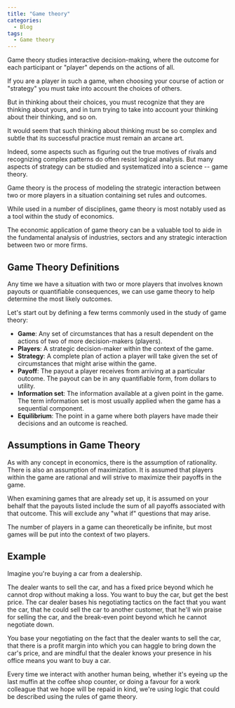 ```yaml
---
title: "Game theory"
categories:
  - Blog
tags:
  - Game theory
---
```


Game theory studies interactive decision-making, where the outcome for each participant or "player" depends on the actions of all. 

If you are a player in such a game, when choosing your course of action or "strategy" you must take into account the choices of others. 

But in thinking about their choices, you must recognize that they are thinking about yours, and in turn trying to take into account your thinking about their thinking, and so on.

It would seem that such thinking about thinking must be so complex and subtle that its successful practice must remain an arcane art.

Indeed, some aspects such as figuring out the true motives of rivals and recognizing complex patterns do often resist logical analysis. But many aspects of strategy can be studied and systematized into a science -- game theory.

Game theory is the process of modeling the strategic interaction between two or more players in a situation containing set rules and outcomes.

While used in a number of disciplines, game theory is most notably used as a tool within the study of economics. 

The economic application of game theory can be a valuable tool to aide in the fundamental analysis of industries, sectors and any strategic interaction between two or more firms. 


<h2>Game Theory Definitions</h2>

Any time we have a situation with two or more players that involves known payouts or quantifiable consequences, we can use game theory to help determine the most likely outcomes.

Let's start out by defining a few terms commonly used in the study of game theory:
<ul>
<li><b>Game</b>: Any set of circumstances that has a result dependent on the actions of two of more decision-makers (players).</li>
<li><b>Players</b>: A strategic decision-maker within the context of the game.</li>
<li><b>Strategy</b>: A complete plan of action a player will take given the set of circumstances that might arise within the game.</li>
<li><b>Payoff</b>: The payout a player receives from arriving at a particular outcome. The payout can be in any quantifiable form, from dollars to utility.</li>
<li><b>Information set</b>: The information available at a given point in the game. The term information set is most usually applied when the game has a sequential component.</li>
<li><b>Equilibrium</b>: The point in a game where both players have made their decisions and an outcome is reached.</li>
</ul>

<h2>Assumptions in Game Theory</h2>

As with any concept in economics, there is the assumption of rationality. There is also an assumption of maximization. It is assumed that players within the game are rational and will strive to maximize their payoffs in the game. 

When examining games that are already set up, it is assumed on your behalf that the payouts listed include the sum of all payoffs associated with that outcome. This will exclude any "what if" questions that may arise.

The number of players in a game can theoretically be infinite, but most games will be put into the context of two players.

<h2>Example</h2>

Imagine you're buying a car from a dealership.

The dealer wants to sell the car, and has a fixed price beyond which he cannot drop without making a loss. You want to buy the car, but get the best price. The car dealer bases his negotiating tactics on the fact that you want the car, that he could sell the car to another customer, that he'll win praise for selling the car, and the break-even point beyond which he cannot negotiate down.

You base your negotiating on the fact that the dealer wants to sell the car, that there is a profit margin into which you can haggle to bring down the car's price, and are mindful that the dealer knows your presence in his office means you want to buy a car.

Every time we interact with another human being, whether it's eyeing up the last muffin at the coffee shop counter, or doing a favour for a work colleague that we hope will be repaid in kind, we're using logic that could be described using the rules of game theory.